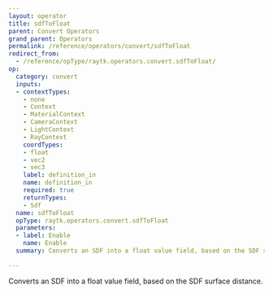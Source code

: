 ```yaml
---
layout: operator
title: sdfToFloat
parent: Convert Operators
grand_parent: Operators
permalink: /reference/operators/convert/sdfToFloat
redirect_from:
  - /reference/opType/raytk.operators.convert.sdfToFloat/
op:
  category: convert
  inputs:
  - contextTypes:
    - none
    - Context
    - MaterialContext
    - CameraContext
    - LightContext
    - RayContext
    coordTypes:
    - float
    - vec2
    - vec3
    label: definition_in
    name: definition_in
    required: true
    returnTypes:
    - Sdf
  name: sdfToFloat
  opType: raytk.operators.convert.sdfToFloat
  parameters:
  - label: Enable
    name: Enable
  summary: Converts an SDF into a float value field, based on the SDF surface distance.

---
```



Converts an SDF into a float value field, based on the SDF surface distance.